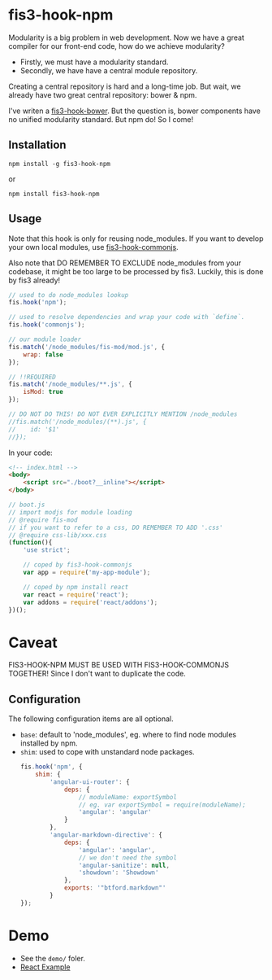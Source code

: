 # fis3-hook-npm
Modularity is a big problem in web development. Now we have a great compiler for our front-end code, how do we achieve modularity?

+ Firstly, we must have a modularity standard.
+ Secondly, we have have a central module repository.

Creating a central repository is hard and a long-time job. But wait, we already have two great central repository: bower & npm.

I've writen a [fis3-hook-bower](https://www.npmjs.com/package/fis3-hook-bower). But the question is, bower components have no unified modularity standard. But npm do! So I come!

## Installation
```
npm install -g fis3-hook-npm
```
or

```
npm install fis3-hook-npm
```

## Usage
Note that this hook is only for reusing node_modules. If you want to develop your own local modules, use [fis3-hook-commonjs](https://github.com/fex-team/fis3-hook-commonjs).

Also note that DO REMEMBER TO EXCLUDE node_modules from your codebase, it might be too large to be processed by fis3. Luckily, this is done by fis3 already!

```js
// used to do node_modules lookup
fis.hook('npm');

// used to resolve dependencies and wrap your code with `define`.
fis.hook('commonjs');

// our module loader
fis.match('/node_modules/fis-mod/mod.js', {
    wrap: false
});

// !!REQUIRED
fis.match('/node_modules/**.js', {
    isMod: true
});

// DO NOT DO THIS! DO NOT EVER EXPLICITLY MENTION /node_modules
//fis.match('/node_modules/(**).js', {
//    id: '$1'
//});
```

In your code:
```html
<!-- index.html -->
<body>
    <script src="./boot?__inline"></script>
</body>
```

```js
// boot.js
// import modjs for module loading
// @require fis-mod
// if you want to refer to a css, DO REMEMBER TO ADD '.css'
// @require css-lib/xxx.css
(function(){
    'use strict';

    // coped by fis3-hook-commonjs
    var app = require('my-app-module');

    // coped by npm install react
    var react = require('react');
    var addons = require('react/addons');
})();
```

# Caveat
FIS3-HOOK-NPM MUST BE USED WITH FIS3-HOOK-COMMONJS TOGETHER! Since I don't want to duplicate the code.

## Configuration
The following configuration items are all optional.

+ `base`: default to 'node_modules', eg. where to find node modules installed by npm.
+ `shim`: used to cope with unstandard node packages.
    ```js
    fis.hook('npm', {
        shim: {
            'angular-ui-router': {
                deps: {
                    // moduleName: exportSymbol
                    // eg. var exportSymbol = require(moduleName);
                    'angular': 'angular'
                }
            },
            'angular-markdown-directive': {
                deps: {
                    'angular': 'angular',
                    // we don't need the symbol
                    'angular-sanitize': null,
                    'showdown': 'Showdown'
                },
                exports: '"btford.markdown"'
            }
    });
    ```

# Demo
+ See the `demo/` foler.
+ [React Example](https://github.com/qqiangwu/site)
